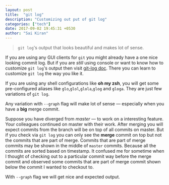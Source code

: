 ```yaml
---
layout: post
title:  "git log"
description: "Customizing out put of git log"
categories: ["tech"]
date: 2017-09-02 19:45:31 +0530
author: "Sai Kiran"
---
```


> `git log`'s output that looks beautiful and makes lot of sense.

If you are using any GUI clients for `git` you might already have a one nice looking commit log.
But if you are *still* using console or want to know how to customize `git log`'s output then visit [git-log doc](https://git-scm.com/docs/git-log).
There you can learn to customize `git log` the way you like it.

If you are using any shell configurations like **oh my zsh**, you will get some pre-configured aliases like `glo`,`glol`,`glola`,`glog` and `gloga`. 
They are just few variations of `git log`.

Any variation with `--graph` flag will make lot of sense &mdash; 
especially when you have a **big** merge commit.

Suppose you have diverged from *master* &mdash; to work on a interesting feature.
Your colleagues continued on master with their work. 
After merging you will expect commits from the branch will be on top of all commits on master. 
But if you check via `git log` you can only see the **merge** commit on top but not the commits 
that are part of merge. Commits that are part of merge commits may be shown in the middle of `master` commits. 
Because all the commits are sorted based on timestamp. 
It confused me for sometime when I thought of checking out to a particular commit way before the merge commit 
and observed some commits that are part of merge commit shown below the commit I wanted to checkout to.

With `--graph` flag we will get nice and expected output.
